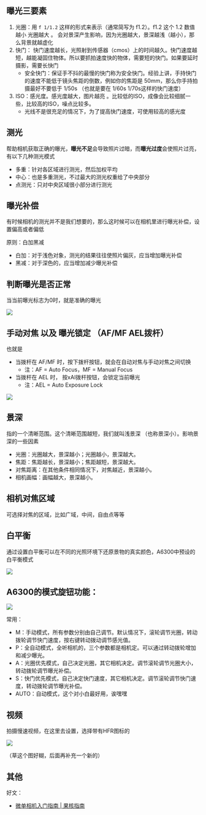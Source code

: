 ## 曝光三要素

1. 光圈：用 `f 1/1.2` 这样的形式来表示（通常简写为 f1.2）。f1.2 这个 1.2 数值越小 光圈越大 。 会对景深产生影响，因为光圈越大，景深越浅（越小），那么背景就越虚化 
2. 快门： 快门速度越长，光照射到传感器（cmos）上的时间越久。快门速度越短，越能凝固住物体。所以要抓拍速度快的物体，需要短的快门。如果要延时摄影，需要长快门
   - 安全快门：保证手不抖的最慢的快门称为安全快门。经验上讲，手持快门的速度不能低于镜头焦距的倒数，例如你的焦距是 50mm，那么你手持拍摄最好不要低于 1/50s （也就是要在 1/60s 1/70s这样的快门速度）
3. ISO：感光度。感光度越大，图片越亮 。比较低的ISO，成像会比较细腻一些，比较高的ISO，噪点比较多。 
   - 光线不是很充足的情况下，为了提高快门速度，可使用较高的感光度



## 测光

帮助相机获取正确的曝光，**曝光不足**会导致照片过暗，而**曝光过度**会使照片过亮，有以下几种测光模式

- 多重：针对各区域进行测光，然后加权平均
- 中心：也是多重测光，不过最大的测光权重给了中央部分
- 点测光：只对中央区域很小部分进行测光



## 曝光补偿

有时候相机的测光并不是我们想要的，那么这时候可以在相机里进行曝光补偿，设置偏高或者偏低

原则：白加黑减

- 白加：对于浅色对象，测光的结果往往使照片偏灰，应当增加曝光补偿
- 黑减：对于深色的，应当增加减少曝光补偿

## 判断曝光是否正常

当当前曝光标志为0时，就是准确的曝光

![](https://cdn.jsdelivr.net/gh/fushaolei/img5@master/20240925000117793.png)

## 手动对焦 以及 曝光锁定 （AF/MF AEL拨杆）

也就是

- 当拨杆在 AF/MF 时，按下拨杆按钮，就会在自动对焦与手动对焦之间切换
  - 注：AF = Auto Focus，MF = Manual Focus
- 当拨杆在 AEL 时， 按xAI拨杆按钮，会锁定当前曝光
  - 注：AEL = Auto Exposure Lock

![](https://cdn.jsdelivr.net/gh/fushaolei/img5@master/20240925003939162.png)



## 景深

指的一个清晰范围。这个清晰范围越短，我们就叫浅景深 （也称景深小）。影响景深的一些因素

- 光圈：光圈越大，景深越小；光圈越小，景深越大。
- 焦距：焦距越长，景深越小；焦距越短，景深越大。
- 对焦距离：在其他条件相同情况下，对焦越近，景深越小。
- 相机画幅：画幅越大，景深越小。

## 相机对焦区域

可选择对焦的区域，比如广域，中间，自由点等等



## 白平衡

通过设置白平衡可以在不同的光照环境下还原景物的真实颜色，A6300中预设的白平衡模式

![](https://cdn.jsdelivr.net/gh/fushaolei/img5@master/20240925012344145.png)



## A6300的模式旋钮功能：

![](https://cdn.jsdelivr.net/gh/FuShaoLei/img5@master/202406231729.png)

常用：

- M：手动模式，所有参数分别由自己调节。默认情况下，滚轮调节光圈，转动拨轮调节快门速度，按右键转动拨动调节感光值。
- P：全自动模式，全听相机的，三个参数都是相机定。可以通过转动拨轮增加和减少曝光。
- A：光圈优先模式，自己决定光圈，其它相机决定。调节滚轮调节光圈大小，转动拨轮调节曝光补偿。
- S：快门优先模式，自己决定快门速度，其它相机决定。调节滚轮调节快门速度，转动拨轮调节曝光补偿。
- AUTO：自动模式，这个对小白最好用，诶嘿嘿



## 视频

拍摄慢速视频，在这里去设置，选择带有HFR图标的

![](https://cdn.jsdelivr.net/gh/fushaolei/img5@master/20240924235141972.png)

（草这个图好糊，后面再补充一个新的）



## 其他

好文：

- [微单相机入门指南 | 果核指南](https://sspai.com/post/54753)